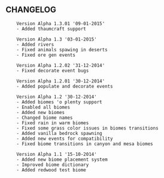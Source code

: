 ## CHANGELOG ##

        Version Alpha 1.3.01 '09-01-2015'
        - Added thaumcraft support
        
        Version Alpha 1.3 '03-01-2015'
        - Added rivers
        - Fixed animals spawing in deserts
        - Fixed ore gen events
           
        Version Alpha 1.2.02 '31-12-2014'
        - Fixed decorate event bugs
        
        Version Alpha 1.2.01 '30-12-2014'
        - Added populate and decorate events
        
        Version Alpha 1.2 '30-12-2014'
        - Added biomes 'o plenty support
        - Enabled all biomes
        - Added new biomes
        - Changed biome names
        - Fixed rain in warm biomes
        - Fixed some grass color issues in biomes transitions
        - Added vanilla bedrock spawning
        - Added new events for compatibility
        - Fixed biome transitions in canyon and mesa biomes
               
        Version Alpha 1.1 '15-10-2014'
        - Added new biome placement system
        - Improved biome dictionary
        - Added redwood test biome
        
